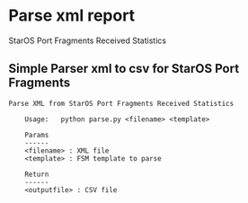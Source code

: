 # Parse xml report
StarOS Port Fragments Received Statistics

## Simple Parser xml to csv for StarOS Port Fragments
```   
Parse XML from StarOS Port Fragments Received Statistics

    Usage:   python parse.py <filename> <template>

    Params
    ------
    <filename> : XML file
    <template> : FSM template to parse

    Return
    ------
    <outputfile> : CSV file
```